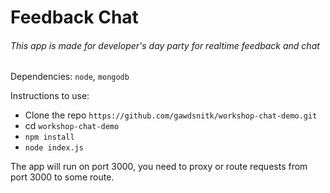 # Feedback Chat

###### This app is made for developer's day party for realtime feedback and chat


Dependencies: ```node```, ```mongodb```

Instructions to use:
- Clone the repo ```https://github.com/gawdsnitk/workshop-chat-demo.git```
- cd ```workshop-chat-demo```
- ```npm install```
- ```node index.js```

The app will run on port 3000, you need to proxy or route requests from port 3000 to some route.
